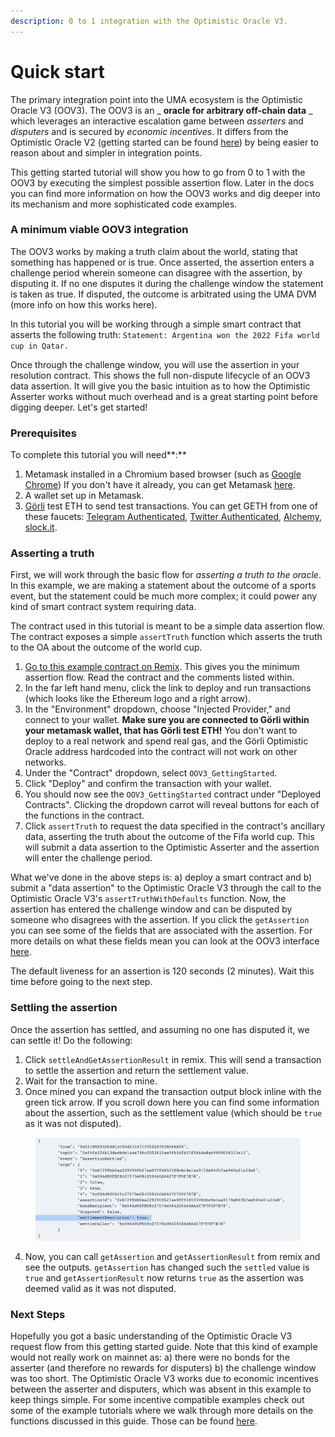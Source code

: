 ```yaml
---
description: 0 to 1 integration with the Optimistic Oracle V3.
---
```


# Quick start

The primary integration point into the UMA ecosystem is the Optimistic Oracle V3 (OOV3). The OOV3 is an _ **oracle for arbitrary off-chain data** _ which leverages an interactive escalation game between _asserters_ and _disputers_ and is secured by _economic incentives_. It differs from the Optimistic Oracle V2 (getting started can be found [here](optimistic-oracle/getting-started.md)) by being easier to reason about and simpler in integration points.

This getting started tutorial will show you how to go from 0 to 1 with the OOV3 by executing the simplest possible assertion flow. Later in the docs you can find more information on how the OOV3 works and dig deeper into its mechanism and more sophisticated code examples.&#x20;

### **A minimum viable OOV3 integration**

The OOV3 works by making a truth claim about the world, stating that something has happened or is true. Once asserted, the assertion enters a challenge period wherein someone can disagree with the assertion, by disputing it. If no one disputes it during the challenge window the statement is taken as true. If disputed, the outcome is arbitrated using the UMA DVM (more info on how this works here).&#x20;

In this tutorial you will be working through a simple smart contract that asserts the following truth: `Statement: Argentina won the 2022 Fifa world cup in Qatar.`&#x20;

Once through the challenge window, you will use the assertion in your resolution contract. This shows the full non-dispute lifecycle of an OOV3 data assertion. It will give you the basic intuition as to how the Optimistic Asserter works without much overhead and is a great starting point before digging deeper.  Let's get started!

### **Prerequisites**

To complete this tutorial you will need**:**

1. Metamask installed in a Chromium based browser (such as [Google Chrome](https://www.google.com/chrome/)) If you don't have it already, you can get Metamask [here](https://metamask.io/).
2. A wallet set up in Metamask.
3. [Görli](https://goerli.net/) test ETH to send test transactions. You can get GETH from one of these faucets: [Telegram Authenticated](https://goerli-faucet.com/), [Twitter Authenticated](https://goerli-faucet.mudit.blog/), [Alchemy](https://goerlifaucet.com/), [slock.it](https://goerli-faucet.slock.it/).

### Asserting a truth

First, we will work through the basic flow for _asserting a truth to the oracle_. In this example, we are making a statement about the outcome of a sports event, but the statement could be much more complex; it could power any kind of smart contract system requiring data.&#x20;

The contract used in this tutorial is meant to be a simple data assertion flow. The contract exposes a simple `assertTruth` function which asserts the truth to the OA about the outcome of the world cup.

1. [Go to this example contract on Remix](https://remix.ethereum.org/#activate=solidity,fileManager\&version=soljson-v0.8.16+commit.07a7930e.js\&optimize=false\&runs=200\&gist=17a8a29b2f8ae432e8bac0b88cff8bb1\&call=fileManager//open//gist-17a8a29b2f8ae432e8bac0b88cff8bb1/OOV3\_GettingStarted.sol). This gives you the minimum assertion flow. Read the contract and the comments listed within.
2. In the far left hand menu, click the link to deploy and run transactions (which looks like the Ethereum logo and a right arrow).
3. In the "Environment" dropdown, choose "Injected Provider," and connect to your wallet. **Make sure you are connected to Görli within your metamask wallet, that has Görli test ETH!** You don't want to deploy to a real network and spend real gas, and the Görli Optimistic Oracle address hardcoded into the contract will not work on other networks.
4. Under the "Contract" dropdown, select `OOV3_GettingStarted`.
5. Click "Deploy" and confirm the transaction with your wallet.
6. You should now see the `OOV3_GettingStarted` contract under "Deployed Contracts". Clicking the dropdown carrot will reveal buttons for each of the functions in the contract.
7. Click `assertTruth` to request the data specified in the contract's ancillary data, asserting the truth about the outcome of the Fifa world cup. This will submit a data assertion to the Optimistic Asserter and the assertion will enter the challenge period.

What we've done in the above steps is: a) deploy a smart contract and b) submit a "data assertion" to the Optimistic Oracle V3 through the call to the Optimistic Oracle V3's `assertTruthWithDefaults` function. Now, the assertion has entered the challenge window and can be disputed by someone who disagrees with the assertion. If you click the `getAssertion` you can see some of the fields that are associated with the assertion. For more details on what these fields mean you can look at the OOV3 interface [here](https://github.com/UMAprotocol/protocol/blob/7a93650a7494eaee83756382a18ecf11314499cf/packages/core/contracts/optimistic-oracle-v3/interfaces/OptimisticOracleV3Interface.sol).

The default liveness for an assertion is 120 seconds (2 minutes). Wait this time before going to the next step.

### Settling the assertion

Once the assertion has settled, and assuming no one has disputed it, we can settle it! Do the following:

1. Click `settleAndGetAssertionResult` in remix. This will send a transaction to settle the assertion and return the settlement value.
2. Wait for the transaction to mine.
3. Once mined you can expand the transaction output block inline with the green tick arrow. If you scroll down here you can find some information about the assertion, such as the settlement value (which should be `true` as it was not disputed).

<figure><img src="../.gitbook/assets/2023-02-02 at 14.39.21@2x.png" alt=""><figcaption></figcaption></figure>

4. Now, you can call `getAssertion` and `getAssertionResult` from remix and see the outputs. `getAssertion` has changed such the `settled` value is `true` and `getAssertionResult` now returns `true` as the assertion was deemed valid as it was not disputed.

### Next Steps

Hopefully you got a basic understanding of the Optimistic Oracle V3 request flow from this getting started guide. Note that this kind of example would not really work on mainnet as: a) there were no bonds for the asserter (and therefore no rewards for disputers) b) the challenge window was too short. The Optimistic Oracle V3 works due to economic incentives between the asserter and disputers, which was absent in this example to keep things simple. For some incentive compatible examples check out some of the example tutorials where we walk through more details on the functions discussed in this guide. Those can be found [here](optimistic-oracle-v3/).
